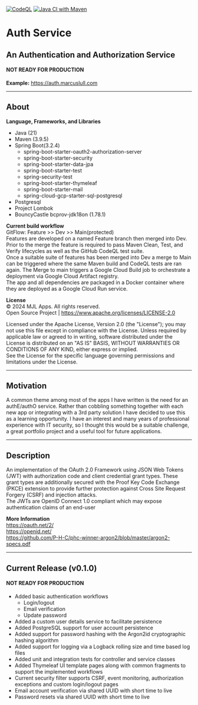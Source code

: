 [![CodeQL](https://github.com/marcuslull/Auth/actions/workflows/codeql.yml/badge.svg)](https://github.com/marcuslull/Auth/actions/workflows/codeql.yml)
[![Java CI with Maven](https://github.com/marcuslull/Auth/actions/workflows/maven.yml/badge.svg?branch=dev)](https://github.com/marcuslull/Auth/actions/workflows/maven.yml)

# Auth Service

## An Authentication and Authorization Service
#### NOT READY FOR PRODUCTION
**Example:**
https://auth.marcuslull.com
___

## About
**Language, Frameworks, and Libraries**
* Java (21)
* Maven (3.9.5)
* Spring Boot(3.2.4)
    * spring-boot-starter-oauth2-authorization-server
    * spring-boot-starter-security
    * spring-boot-starter-data-jpa
    * spring-boot-starter-test
    * spring-security-test
    * spring-boot-starter-thymeleaf
    * spring-boot-starter-mail
    * spring-cloud-gcp-starter-sql-postgresql
* Postgresql
* Project Lombok
* BouncyCastle bcprov-jdk18on (1.78.1)

**Current build workflow**  
GitFlow: Feature >> Dev >> Main(protected)  
Features are developed on a named Feature branch then merged into Dev. Prior to the merge the feature is required to 
pass Maven Clean, Test, and Verify lifecycles as well as the GitHub CodeQL test suite.  
Once a suitable suite of features has been merged into Dev a merge to Main can be triggered where the same Maven build 
and CodeQL tests are ran again. The Merge to main triggers a Google Cloud Build job to orchestrate a deployment via 
Google Cloud Artifact registry.  
The app and all dependencies are packaged in a Docker container where they are deployed as a Google Cloud Run service.  

**License**  
&copy; 2024 MJL Apps. All rights reserved.  
Open Source Project | <a href="https://www.apache.org/licenses/LICENSE-2.0">https://www.apache.org/licenses/LICENSE-2.0</a>

Licensed under the Apache License, Version 2.0 (the "License"); you may not use this file except in compliance with the
License. Unless required by applicable law or agreed to in writing, software distributed under the License is
distributed on an "AS IS" BASIS, WITHOUT WARRANTIES OR CONDITIONS OF ANY KIND, either express or implied.  
See the License for the specific language governing permissions and limitations under the License.
___

## Motivation
A common theme among most of the apps I have written is the need for an authE/authO service. Rather than cobbling 
something together with each new app or integrating with a 3rd party solution I have decided to use this as a learning 
opportunity. I have an interest and many years of professional experience with IT security, so I thought this would be a 
suitable challenge, a great portfolio project and a useful tool for future applications.
___

## Description
An implementation of the OAuth 2.0 Framework using JSON Web Tokens (JWT) with authorization code and client credential grant 
types. These grant types are additionally secured with the Proof Key Code Exchange (PKCE) extension to provide further
protection against Cross Site Request Forgery (CSRF) and injection attacks.  
The JWTs are OpenID Connect 1.0 compliant which may expose authentication claims of an end-user

**More Information**  
<a href="https://oauth.net/2/">https://oauth.net/2/</a>  
<a href="https://openid.net/">https://openid.net/</a>  
<a href="https://github.com/P-H-C/phc-winner-argon2/blob/master/argon2-specs.pdf">https://github.com/P-H-C/phc-winner-argon2/blob/master/argon2-specs.pdf</a>
___

## Current Release (v0.1.0)
#### NOT READY FOR PRODUCTION
* Added basic authentication workflows
  * Login/logout
  * Email verification
  * Update password
* Added a custom user details service to facilitate persistence
* Added PostgreSQL support for user account persistence
* Added support for password hashing with the Argon2id cryptographic hashing algorithm
* Added support for logging via a Logback rolling size and time based log files
* Added unit and integration tests for controller and service classes
* Added Thymeleaf UI template pages along with common fragments to support the implemented workflows
* Current security filter supports CSRF, event monitoring, authorization exceptions and custom login/logout pages
* Email account verification via shared UUID with short time to live
* Password resets via shared UUID with short time to live

